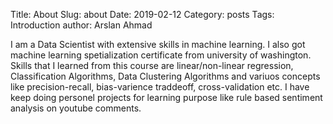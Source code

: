 Title: About
Slug: about
Date: 2019-02-12
Category: posts
Tags: Introduction
author: Arslan Ahmad


I am a Data Scientist with extensive skills in machine learning. I also got machine learning spetialization certificate
from university of washington. Skills that I learned from this course are linear/non-linear regression,
Classification Algorithms, Data Clustering Algorithms and variuos concepts like precision-recall, bias-varience traddeoff, cross-validation etc.
I have keep doing personel projects for learning purpose like rule based sentiment analysis on youtube comments. 





